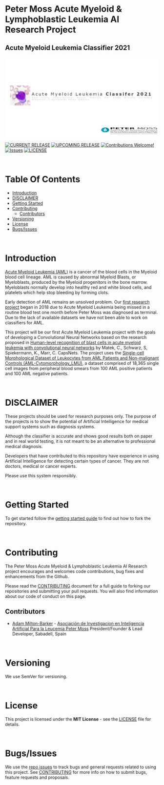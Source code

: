 # Peter Moss Acute Myeloid & Lymphoblastic Leukemia AI Research Project
## Acute Myeloid Leukemia Classifier 2021

![Acute Myeloid Leukemia Classifier 2021](assets/images/acute-myeloid-leukemia-classifier-2021.jpg)

[![CURRENT RELEASE](https://img.shields.io/badge/CURRENT%20RELEASE-0.0.0-blue.svg)](https://github.com/AMLResearchProject/Acute-Myeloid-Leukemia-Classifier-2021/tree/0.0.0) [![UPCOMING RELEASE](https://img.shields.io/badge/CURRENT%20DEV%20BRANCH-1.0.0-blue.svg)](https://github.com/AMLResearchProject/Acute-Myeloid-Leukemia-Classifier-2021/tree/1.0.0) [![Contributions Welcome!](https://img.shields.io/badge/Contributions-Welcome-lightgrey.svg)](CONTRIBUTING.md)  [![Issues](https://img.shields.io/badge/Issues-Welcome-lightgrey.svg)](issues) [![LICENSE](https://img.shields.io/badge/LICENSE-MIT-blue.svg)](LICENSE)

&nbsp;

# Table Of Contents

- [Introduction](#introduction)
- [DISCLAIMER](#disclaimer)
- [Getting Started](#getting-started)
- [Contributing](#contributing)
  - [Contributors](#contributors)
- [Versioning](#versioning)
- [License](#license)
- [Bugs/Issues](#bugs-issues)

&nbsp;

# Introduction
[Acute Myeloid Leukemia (AML)](https://www.leukemiaairesearch.com/research/leukemia) is a cancer of the blood cells in the Myeloid blood cell lineage. AML is caused by abnormal Myeloid Blasts, or Myeloblasts, produced by the Myeloid progenitors in the bone marrow. Myeloblasts normally develop into healthy red and white blood cells, and platelets which help stop bleeding by forming clots.

Early detection of AML remains an unsolved problem. Our [first research project](https://www.leukemiaairesearch.com/research/project/aml-all-ai-research-project) began in 2018 due to Acute Myeloid Leukemia being missed in a routine blood test one month before Peter Moss was diagnosed as terminal.  Due to the lack of available datasets we have not been able to work on classifiers for AML.

This project will be our first Acute Myeloid Leukemia project with the goals of developing a Convolutional Neural Networks based on the research proposed in [Human-level recognition of blast cells in acute myeloid leukemia with convolutional neural networks](https://www.biorxiv.org/content/10.1101/564039v1.full.pdf) by Matek, C., Schwarz, S, Spiekermann, K., Marr, C. CapsNets. The project uses the [Single-cell Morphological Dataset of Leukocytes from AML Patients and Non-malignant Controls (AML-Cytomorphology_LMU)](https://wiki.cancerimagingarchive.net/pages/viewpage.action?pageId=61080958#61080958bcab02c187174a288dbcbf95d26179e8), a dataset comprised of 18,365 single cell images from peripheral blood smears from 100 AML positive patients and 100 AML negative patients.


&nbsp;

# DISCLAIMER

These projects should be used for research purposes only. The purpose of the projects is to show the potential of Artificial Intelligence for medical support systems such as diagnosis systems.

Although the classifier is accurate and shows good results both on paper and in real world testing, it is not meant to be an alternative to professional medical diagnosis.

Developers that have contributed to this repository have experience in using Artificial Intelligence for detecting certain types of cancer. They are not doctors, medical or cancer experts.

Please use this system responsibly.

&nbsp;

# Getting Started

To get started follow the [getting started guide](documentation/getting-started.md) to find out how to fork the repository.

&nbsp;

# Contributing

The Peter Moss Acute Myeloid & Lymphoblastic Leukemia AI Research project encourages and welcomes code contributions, bug fixes and enhancements from the Github.

Please read the [CONTRIBUTING](CONTRIBUTING.md "CONTRIBUTING") document for a full guide to forking our repositories and submitting your pull requests. You will also find information about our code of conduct on this page.

## Contributors

- [Adam Milton-Barker](https://www.leukemiaairesearch.com/association/volunteers/adam-milton-barker "Adam Milton-Barker") - [Asociación de Investigacion en Inteligencia Artificial Para la Leucemia Peter Moss](https://www.leukemiaresearchassociation.ai "Asociación de Investigacion en Inteligencia Artificial Para la Leucemia Peter Moss") President/Founder & Lead Developer, Sabadell, Spain

&nbsp;

# Versioning

We use SemVer for versioning.

&nbsp;

# License

This project is licensed under the **MIT License** - see the [LICENSE](LICENSE.md "LICENSE") file for details.

&nbsp;

# Bugs/Issues

We use the [repo issues](issues "repo issues") to track bugs and general requests related to using this project. See [CONTRIBUTING](CONTRIBUTING.md "CONTRIBUTING") for more info on how to submit bugs, feature requests and proposals.